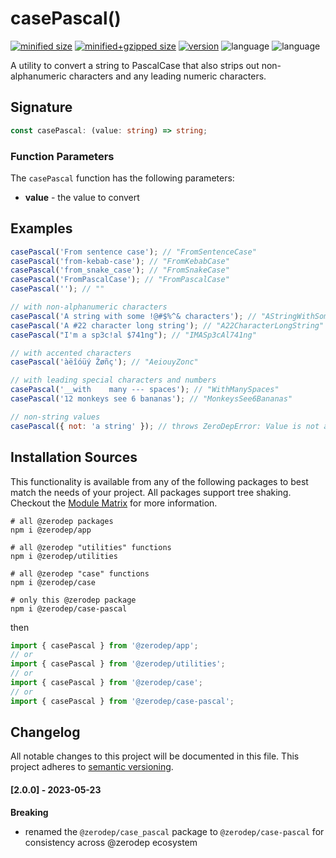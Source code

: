 # casePascal()

[![minified size](https://img.shields.io/bundlephobia/min/@zerodep/case-pascal?style=flat-square&color=blue)](https://bundlephobia.com/package/@zerodep/case-pascal)
[![minified+gzipped size](https://img.shields.io/bundlephobia/minzip/@zerodep/case-pascal?style=flat-square&color=blue)](https://bundlephobia.com/package/@zerodep/case-pascal)
[![version](https://img.shields.io/npm/v/@zerodep/case-pascal?style=flat-square&color=blue)](https://www.npmjs.com/package/@zerodep/case-pascal)
![language](https://img.shields.io/github/languages/top/cdepage/zerodep?style=flat-square)
![language](https://img.shields.io/badge/types-included-blue?style=flat-square)

A utility to convert a string to PascalCase that also strips out non-alphanumeric characters and any leading numeric characters.

## Signature

```typescript
const casePascal: (value: string) => string;
```

### Function Parameters

The `casePascal` function has the following parameters:

- **value** - the value to convert

## Examples

```javascript
casePascal('From sentence case'); // "FromSentenceCase"
casePascal('from-kebab-case'); // "FromKebabCase"
casePascal('from_snake_case'); // "FromSnakeCase"
casePascal('FromPascalCase'); // "FromPascalCase"
casePascal(''); // ""

// with non-alphanumeric characters
casePascal('A string with some !@#$%^& characters'); // "AStringWithSomeCharacters"
casePascal('A #22 character long string'); // "A22CharacterLongString"
casePascal("I'm a sp3c!al $741ng"); // "IMASp3cAl741ng"

// with accented characters
casePascal('àëîóüý Žøñç'); // "AeiouyZonc"

// with leading special characters and numbers
casePascal('__with    many --- spaces'); // "WithManySpaces"
casePascal('12 monkeys see 6 bananas'); // "MonkeysSee6Bananas"

// non-string values
casePascal({ not: 'a string' }); // throws ZeroDepError: Value is not a string
```

## Installation Sources

This functionality is available from any of the following packages to best match the needs of your project. All packages support tree shaking. Checkout the [Module Matrix](/) for more information.

```shell
# all @zerodep packages
npm i @zerodep/app

# all @zerodep "utilities" functions
npm i @zerodep/utilities

# all @zerodep "case" functions
npm i @zerodep/case

# only this @zerodep package
npm i @zerodep/case-pascal
```

then

```javascript
import { casePascal } from '@zerodep/app';
// or
import { casePascal } from '@zerodep/utilities';
// or
import { casePascal } from '@zerodep/case';
// or
import { casePascal } from '@zerodep/case-pascal';
```

## Changelog

All notable changes to this project will be documented in this file. This project adheres to [semantic versioning](https://semver.org/spec/v2.0.0.html).

#### [2.0.0] - 2023-05-23

**Breaking**

- renamed the `@zerodep/case_pascal` package to `@zerodep/case-pascal` for consistency across @zerodep ecosystem
